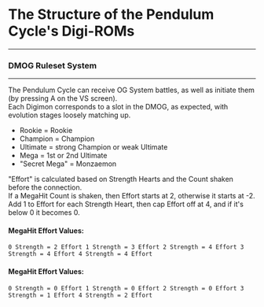 # The Structure of the Pendulum Cycle's Digi-ROMs
-----
### DMOG Ruleset System
-----
The Pendulum Cycle can receive OG System battles, as well as initiate them (by pressing A on the VS screen).\
Each Digimon corresponds to a slot in the DMOG, as expected, with evolution stages loosely matching up.
- Rookie = Rookie
- Champion = Champion
- Ultimate = strong Champion or weak Ultimate
- Mega = 1st or 2nd Ultimate
- "Secret Mega" = Monzaemon

"Effort" is calculated based on Strength Hearts and the Count shaken before the connection.\
If a MegaHit Count is shaken, then Effort starts at 2, otherwise it starts at -2.\
Add 1 to Effort for each Strength Heart, then cap Effort off at 4, and if it's below 0 it becomes 0.

#### MegaHit Effort Values:
`0 Strength = 2 Effort
1 Strength = 3 Effort
2 Strength = 4 Effort
3 Strength = 4 Effort
4 Strength = 4 Effort`

#### MegaHit Effort Values:
`0 Strength = 0 Effort
1 Strength = 0 Effort
2 Strength = 0 Effort
3 Strength = 1 Effort
4 Strength = 2 Effort`
